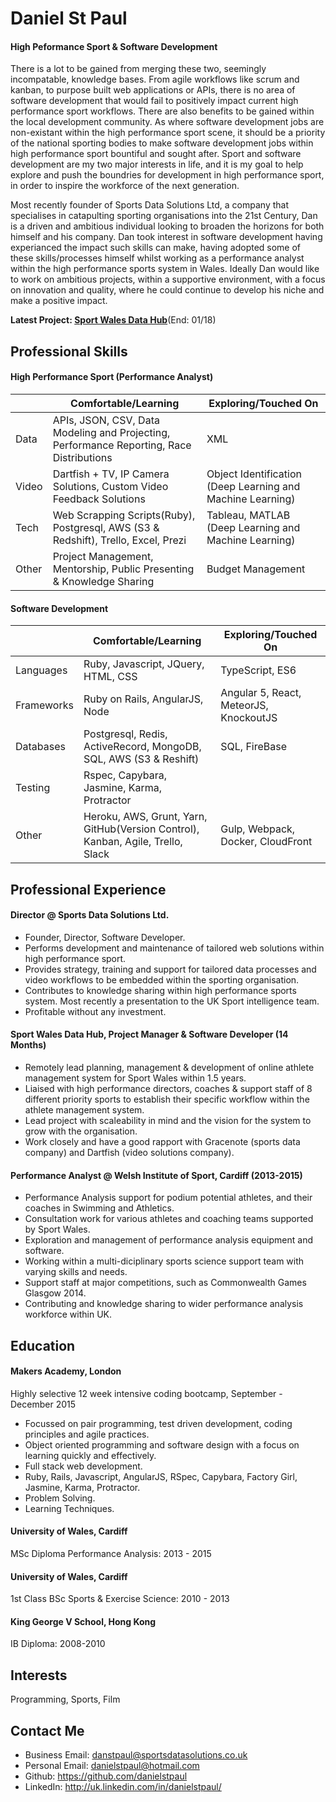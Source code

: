 Daniel St Paul
================

#### High Peformance Sport & Software Development
There is a lot to be gained from merging these two, seemingly incompatable, knowledge bases. From agile workflows like scrum and kanban, to purpose built web applications or APIs, there is no area of software development that would fail to positively impact current high performance sport workflows. There are also benefits to be gained within the local development community. As where software development jobs are non-existant within the high performance sport scene, it should be a priority of the national sporting bodies to make software development jobs within high performance sport bountiful and sought after. Sport and software development are my two major interests in life, and it is my goal to help explore and push the boundries for development in high performance sport, in order to inspire the workforce of the next generation.

Most recently founder of Sports Data Solutions Ltd, a company that specialises in catapulting sporting organisations into the 21st Century, Dan is a driven and ambitious individual looking to broaden the horizons for both himself and his company. Dan took interest in software development having experianced the impact such skills can make, having adopted some of these skills/processes himself whilst working as a performance analyst within the high performance sports system in Wales. Ideally Dan would like to work on ambitious projects, within a supportive environment, with a focus on innovation and quality, where he could continue to develop his niche and make a positive impact.  

**Latest Project: [Sport Wales Data Hub](https://www.swdatahub.co.uk/#/)**(End: 01/18)

Professional Skills
---------------------------------
#### High Performance Sport (Performance Analyst)
| | Comfortable/Learning | Exploring/Touched On |
|-------------|-------------|--------------|
|Data|APIs, JSON, CSV, Data Modeling and Projecting, Performance Reporting, Race Distributions|XML|
|Video|Dartfish + TV, IP Camera Solutions, Custom Video Feedback Solutions|Object Identification (Deep Learning and Machine Learning)|
|Tech|Web Scrapping Scripts(Ruby), Postgresql, AWS (S3 & Redshift), Trello, Excel, Prezi |Tableau, MATLAB (Deep Learning and Machine Learning)|
|Other|Project Management, Mentorship, Public Presenting & Knowledge Sharing|Budget Management|

#### Software Development
| | Comfortable/Learning | Exploring/Touched On |
|-------------|-------------|--------------|
|Languages|Ruby, Javascript, JQuery, HTML, CSS |TypeScript, ES6|
|Frameworks|Ruby on Rails, AngularJS, Node |Angular 5, React, MeteorJS, KnockoutJS|
|Databases|Postgresql, Redis, ActiveRecord, MongoDB, SQL, AWS (S3 & Reshift) |SQL, FireBase|
|Testing|Rspec, Capybara, Jasmine, Karma, Protractor||
|Other|Heroku, AWS, Grunt, Yarn, GitHub(Version Control), Kanban, Agile, Trello, Slack |Gulp, Webpack, Docker, CloudFront|

Professional Experience
---------------------------------
#### Director @ Sports Data Solutions Ltd.
- Founder, Director, Software Developer.
- Performs development and maintenance of tailored web solutions within high performance sport.
- Provides strategy, training and support for tailored data processes and video workflows to be embedded within the sporting organisation.
- Contributes to knowledge sharing within high performance sports system. Most recently a presentation to the UK Sport intelligence team.
- Profitable without any investment.

#### Sport Wales Data Hub, Project Manager & Software Developer (14 Months)
- Remotely lead planning, management & development of online athlete management system for Sport Wales within 1.5 years.
- Liaised with high performance directors, coaches & support staff of 8 different priority sports to establish their specific workflow within the athlete management system.
- Lead project with scaleability in mind and the vision for the system to grow with the organisation. 
- Work closely and have a good rapport with Gracenote (sports data company) and Dartfish (video solutions company).

#### Performance Analyst @ Welsh Institute of Sport, Cardiff (2013-2015)
- Performance Analysis support for podium potential athletes, and their coaches in Swimming and Athletics.
- Consultation work for various athletes and coaching teams supported by Sport Wales.
- Exploration and management of performance analysis equipment and software.
- Working within a multi-diciplinary sports science support team with varying skills and needs.
- Support staff at major competitions, such as Commonwealth Games Glasgow 2014.
- Contributing and knowledge sharing to wider performance analysis workforce within UK.

Education
---------
#### Makers Academy, London
Highly selective 12 week intensive coding bootcamp, September - December 2015
- Focussed on pair programming, test driven development, coding principles and agile practices.
- Object oriented programming and software design with a focus on learning quickly and effectively.
- Full stack web development.
- Ruby, Rails, Javascript, AngularJS, RSpec, Capybara, Factory Girl, Jasmine, Karma, Protractor.
- Problem Solving.
- Learning Techniques.

#### University of Wales, Cardiff
MSc Diploma Performance Analysis: 2013 - 2015

#### University of Wales, Cardiff
1st Class BSc Sports & Exercise Science: 2010 - 2013

#### King George V School, Hong Kong
IB Diploma: 2008-2010

Interests
---------
Programming, Sports, Film

Contact Me
-------------
- Business Email: danstpaul@sportsdatasolutions.co.uk
- Personal Email: danielstpaul@hotmail.com
- Github: https://github.com/danielstpaul
- LinkedIn: http://uk.linkedin.com/in/danielstpaul/
